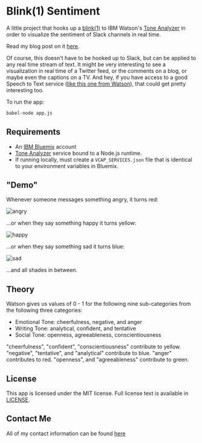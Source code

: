 # Blink(1) Sentiment

A little project that hooks up a [blink(1)](https://blink1.thingm.com/) to
IBM Watson's [Tone Analyzer](https://www.ibm.com/smarterplanet/us/en/ibmwatson/developercloud/tone-analyzer.html)
in order to visualize the sentiment of Slack channels in real time.

Read my blog post on it [here](http://www.jkaufman.io/ambient-sentiment/).

Of course, this doesn't have to be hooked up to Slack, but can be applied to any
real time stream of text. It might be very interesting to see a visualization in
real time of a Twitter feed, or the comments on a blog, or maybe even the
captions on a TV. And hey, if you have access to a good Speech to Text service
([like this one from Watson](https://www.ibm.com/smarterplanet/us/en/ibmwatson/developercloud/speech-to-text.html)),
that could get pretty interesting too.

To run the app:

```sh
babel-node app.js
```

## Requirements

  - An [IBM Bluemix](https://bluemix.net) account
  - [Tone Analyzer](https://www.ibm.com/smarterplanet/us/en/ibmwatson/developercloud/tone-analyzer.html)
    service bound to a Node.js runtime.
  - If running locally, must create a `VCAP_SERVICES.json` file that is
    identical to your environment variables in Bluemix.

## "Demo"

Whenever someone messages something angry, it turns red:

![angry](http://i.imgur.com/yrh35mW.jpg?2)

...or when they say something happy it turns yellow:

![happy](http://i.imgur.com/GyKmxpg.jpg?2)

...or when they say something sad it turns blue:

![sad](http://i.imgur.com/ocKp48j.jpg?2)

...and all shades in between.

## Theory

Watson gives us values of 0 - 1 for the following nine sub-categories from the
following three categories:

  - Emotional Tone: cheerfulness, negative, and anger
  - Writing Tone: analytical, confident, and tentative
  - Social Tone: openness, agreeableness, conscientiousness

"cheerfulness", "confident", "conscientiousness" contribute to yellow.
"negative", "tentative", and "analytical" contribute to blue. "anger"
contributes to red. "openness", and "agreeableness" contribute to green.

## License

This app is licensed under the MIT license. Full license text is
available in [LICENSE](https://github.com/kauffecup/blink1-sentiment/blob/master/LICENSE).

## Contact Me

All of my contact information can be found [here](http://www.jkaufman.io/about/)
